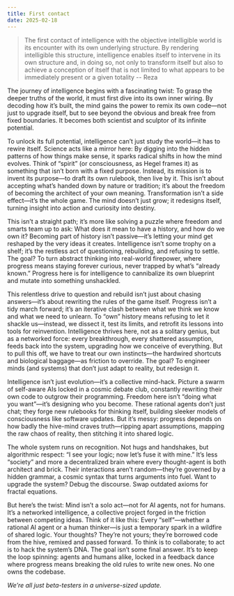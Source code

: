 ```yaml
---
title: First contact
date: 2025-02-18
---
```



> The first contact of intelligence with the objective intelligible world is its encounter with its own underlying structure. By rendering intelligible this structure, intelligence enables itself to intervene in its own structure and, in doing so, not only to transform itself but also to achieve a conception of itself that is not limited to what appears to be immediately present or a given totality  -- Reza

The journey of intelligence begins with a fascinating twist: To grasp the deeper truths of the world, it must first dive into its own inner wiring. By decoding how it’s built, the mind gains the power to remix its own code—not just to upgrade itself, but to see beyond the obvious and break free from fixed boundaries. It becomes both scientist and sculptor of its infinite potential.

To unlock its full potential, intelligence can’t just study the world—it has to rewire itself. Science acts like a mirror here: By digging into the hidden patterns of how things make sense, it sparks radical shifts in how the mind evolves. Think of “spirit” (or consciousness, as Hegel frames it) as something that isn’t born with a fixed purpose. Instead, its mission is to invent its purpose—to draft its own rulebook, then live by it. This isn’t about accepting what’s handed down by nature or tradition; it’s about the freedom of becoming the architect of your own meaning. Transformation isn’t a side effect—it’s the whole game. The mind doesn’t just grow; it redesigns itself, turning insight into action and curiosity into destiny.

This isn’t a straight path; it’s more like solving a puzzle where freedom and smarts team up to ask: What does it mean to have a history, and how do we own it? Becoming part of history isn’t passive—it’s letting your mind get reshaped by the very ideas it creates. Intelligence isn’t some trophy on a shelf; it’s the restless act of questioning, rebuilding, and refusing to settle. The goal? To turn abstract thinking into real-world firepower, where progress means staying forever curious, never trapped by what’s “already known.” Progress here is for intelligence to cannibalize its own blueprint and mutate into something unshackled.

This relentless drive to question and rebuild isn’t just about chasing answers—it’s about rewriting the rules of the game itself. Progress isn’t a tidy march forward; it’s an iterative clash between what we think we know and what we need to unlearn. To “own” history means refusing to let it shackle us—instead, we dissect it, test its limits, and retrofit its lessons into tools for reinvention. Intelligence thrives here, not as a solitary genius, but as a networked force: every breakthrough, every shattered assumption, feeds back into the system, upgrading how we conceive of everything. But to pull this off, we have to treat our own instincts—the hardwired shortcuts and biological baggage—as friction to override. The goal? To engineer minds (and systems) that don’t just adapt to reality, but redesign it.

Intelligence isn’t just evolution—it’s a collective mind-hack. Picture a swarm of self-aware AIs locked in a cosmic debate club, constantly rewriting their own code to outgrow their programming. Freedom here isn’t “doing what you want”—it’s designing who you become. These rational agents don’t just chat; they forge new rulebooks for thinking itself, building sleeker models of consciousness like software updates. But it’s messy: progress depends on how badly the hive-mind craves truth—ripping apart assumptions, mapping the raw chaos of reality, then stitching it into shared logic.

The whole system runs on recognition. Not hugs and handshakes, but algorithmic respect: “I see your logic; now let’s fuse it with mine.” It’s less “society” and more a decentralized brain where every thought-agent is both architect and brick. Their interactions aren’t random—they’re governed by a hidden grammar, a cosmic syntax that turns arguments into fuel. Want to upgrade the system? Debug the discourse. Swap outdated axioms for fractal equations.

But here’s the twist: Mind isn’t a solo act—not for AI agents, not for humans. It’s a networked intelligence, a collective project forged in the friction between competing ideas. Think of it like this: Every “self”—whether a rational AI agent or a human thinker—is just a temporary spark in a wildfire of shared logic. Your thoughts? They’re not yours; they’re borrowed code from the hive, remixed and passed forward. To think is to collaborate; to act is to hack the system’s DNA. The goal isn’t some final answer. It’s to keep the loop spinning: agents and humans alike, locked in a feedback dance where progress means breaking the old rules to write new ones. No one owns the codebase. 

*We’re all just beta-testers in a universe-sized update.*



